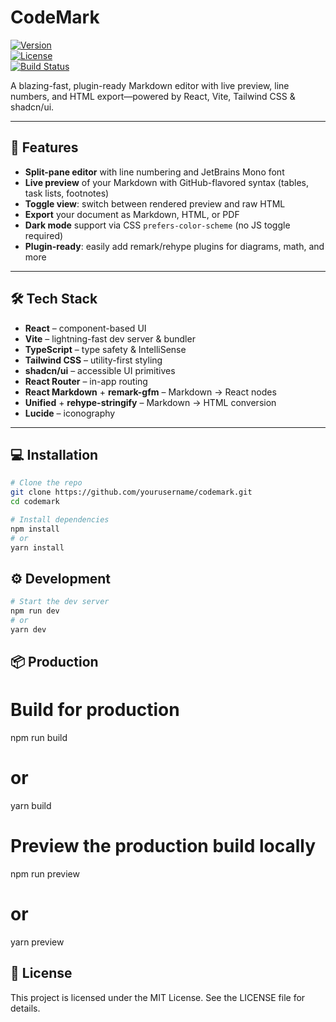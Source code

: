 # CodeMark

[![Version](https://img.shields.io/badge/version-1.0.0-blue.svg)](https://github.com/yourusername/codemark)  
[![License](https://img.shields.io/badge/license-MIT-green.svg)](https://opensource.org/licenses/MIT)  
[![Build Status](https://img.shields.io/badge/build-passing-brightgreen.svg)](https://github.com/yourusername/codemark/actions)

A blazing-fast, plugin-ready Markdown editor with live preview, line numbers, and HTML export—powered by React, Vite, Tailwind CSS & shadcn/ui.

---

## 🚀 Features

- **Split-pane editor** with line numbering and JetBrains Mono font
- **Live preview** of your Markdown with GitHub-flavored syntax (tables, task lists, footnotes)
- **Toggle view**: switch between rendered preview and raw HTML
- **Export** your document as Markdown, HTML, or PDF
- **Dark mode** support via CSS `prefers-color-scheme` (no JS toggle required)
- **Plugin-ready**: easily add remark/rehype plugins for diagrams, math, and more

---

## 🛠 Tech Stack

- **React** – component-based UI
- **Vite** – lightning-fast dev server & bundler
- **TypeScript** – type safety & IntelliSense
- **Tailwind CSS** – utility-first styling
- **shadcn/ui** – accessible UI primitives
- **React Router** – in-app routing
- **React Markdown** + **remark-gfm** – Markdown → React nodes
- **Unified** + **rehype-stringify** – Markdown → HTML conversion
- **Lucide** – iconography

---

## 💻 Installation

```bash
# Clone the repo
git clone https://github.com/yourusername/codemark.git
cd codemark

# Install dependencies
npm install
# or
yarn install
```

## ⚙️ Development

```bash
# Start the dev server
npm run dev
# or
yarn dev
```

## 📦 Production

# Build for production

npm run build

# or

yarn build

# Preview the production build locally

npm run preview

# or

yarn preview

## 📄 License

This project is licensed under the MIT License. See the LICENSE file for details.
